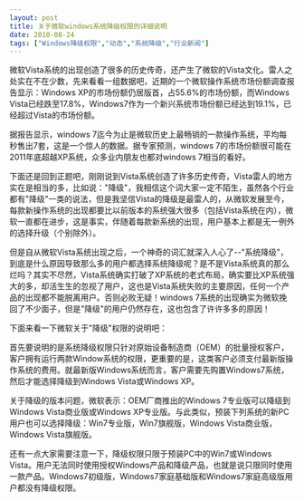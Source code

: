 ```yaml
---
layout: post
title: 关于微软windows系统降级权限的详细说明		
date: 2010-08-24
tags: ["Windows降级权限","动态","系统降级","行业新闻"]
---
```


微软Vista系统的出现创造了很多的历史传奇，还产生了微软的Vista文化。雷人之处实在不在少数，先来看看一组数据吧，近期的一个微软操作系统市场份额调查报告显示：Windows XP的市场份额仍居版首，占55.6%的市场份额，而Windows Vista已经跌至17.8%，Windows7作为一个新兴系统市场份额已经达到19.1%，已经超过Vista的市场份额。

据报告显示，windows 7迄今为止是微软历史上最畅销的一款操作系统，平均每秒售出7套，这是一个惊人的数据。据专家预测，windows 7的市场份额很可能在2011年底超越XP系统，众多业内朋友也都对windows 7相当的看好。

下面还是回到正题吧，刚刚说到Vista系统创造了许多历史传奇，Vista雷人的地方实在是相当的多，比如说："降级"，我相信这个词大家一定不陌生，虽然各个行业都有"降级"一类的说法，但是我坚信Vista的降级是最雷人的，从微软发展至今，每款新操作系统的出现都要比以前版本的系统强大很多（包括Vista系统在内），微软一直都在进步，这是事实，伴随着每款新系统的出现，用户基本上都是无一例外的选择升级（个别除外）。

但是自从微软Vista系统出现之后，一个神奇的词汇就深入人心了--"系统降级"，到底是什么原因导致那么多的用户都选择系统降级呢？是不是Vista系统真的那么烂吗？其实不尽然，Vista系统确实打破了XP系统的老式布局，确实要比XP系统强大的多，却活生生的忽视了用户，这也是Vista系统失败的主要原因，任何一个产品的出现都不能脱离用户。否则必败无疑！windows 7系统的出现确实为微软挽回了不少面子，但是"降级"的用户仍然存在，这也包含了许许多多的原因！

下面来看一下微软关于"降级"权限的说明吧：

首先要说明的是系统降级权限只针对原始设备制造商（OEM）的批量授权客户，客户拥有运行两款Window系统的权限，更重要的是，这类客户必须支付最新版操作系统的费用。就最新版Windows系统而言，客户需要先购置Windows7系统，然后才能选择降级到Windows Vista或Windows XP。

关于降级的版本问题，微软表示：OEM厂商推出的Windows 7专业版可以降级到Windows Vista商业版或Windows XP专业版。与此类似，预装下列系统的新PC用户也可以选择降级：Win7专业版，Win7旗舰版，Windows Vista商业版，Windows Vista旗舰版。

还有一点大家需要注意一下，降级权限只限于预装PC中的Win7或Windows Vista。用户无法同时使用授权Windows产品和降级产品，也就是说只限同时使用一款产品。Windows7初级版，Windows7家庭基础版和Windows7家庭高级版用户都没有降级权限。		